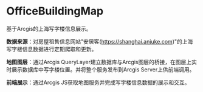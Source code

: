 # OfficeBuildingMap
基于Arcgis的上海写字楼信息展示。

**数据来源**：对房屋租售信息网站"安居客(https://shanghai.anjuke.com)"的上海写字楼信息数据进行定期爬取和更新。

**地图图层**：通过Arcgis QueryLayer建立数据库与Arcgis图层的桥接，在图层上实时展示数据库中写字楼位置。并将整个服务发布到Arcgis Server上供前端调用。

**前端展示**：通过Arcgis JS获取地图服务并完成写字楼信息数据的展示和交互。
